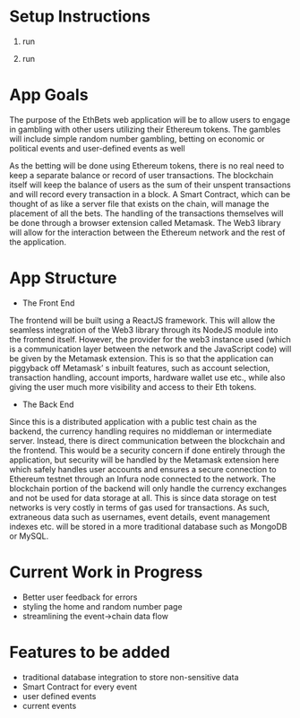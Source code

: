 # Setup Instructions

1. run <npm install>

2. run <npm start>

# App Goals

The purpose of the EthBets web application will be to allow users to engage in gambling with other users utilizing their Ethereum tokens. The gambles will include simple random number gambling, betting on economic or political events and user-defined events as well

As the betting will be done using Ethereum tokens, there is no real need to keep a separate balance or record of user transactions. The blockchain itself will keep the balance of users as the sum of their unspent transactions and will record every transaction in a block. A Smart Contract, which can be thought of as like a server file that exists on the chain, will manage the placement of all the bets. The handling of the transactions themselves will be done through a browser extension called Metamask. The Web3 library will allow for the interaction between the Ethereum network and the rest of the application.

# App Structure

- The Front End

The frontend will be built using a ReactJS framework. This will allow the seamless integration of the Web3 library through its NodeJS module into the frontend itself. However, the provider for the web3 instance used (which is a communication layer between the network and the JavaScript code) will be given by the Metamask extension. This is so that the application can piggyback off Metamask’ s inbuilt features, such as account selection, transaction handling, account imports, hardware wallet use etc., while also giving the user much more visibility and access to their Eth tokens.

- The Back End

Since this is a distributed application with a public test chain as the backend, the currency handling requires no middleman or intermediate server. Instead, there is direct communication between the blockchain and the frontend. This would be a security concern if done entirely through the application, but security will be handled by the Metamask extension here which safely handles user accounts and ensures a secure connection to Ethereum testnet through an Infura node connected to the network. The blockchain portion of the backend will only handle the currency exchanges and not be used for data storage at all. This is since data storage on test networks is very costly in terms of gas used for transactions. As such, extraneous data such as usernames, event details, event management indexes etc. will be stored in a more traditional database such as MongoDB or MySQL.

# Current Work in Progress

- Better user feedback for errors
- styling the home and random number page
- streamlining the event->chain data flow

# Features to be added

- traditional database integration to store non-sensitive data
- Smart Contract for every event
- user defined events
- current events
